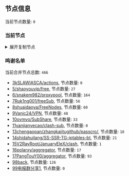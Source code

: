 
## 节点信息
当前节点数量: `0`
### 当前节点
<details>
  <summary>展开复制节点</summary>

    

</details>

### 鸣谢名单
当前合并节点总数: `466`
- [3kSLAWIASCA/actions](https://github.com/kSLAWIASCA/actions), 节点数量: `0`
- [5/shaoyouvip/free](https://github.com/shaoyouvip/free), 节点数量: `27`
- [6/snakem982/proxypool](https://github.com/snakem982/proxypool), 节点数量: `164`
- [7Ruk1ng001/freeSub](https://github.com/Ruk1ng001/freeSub), 节点数量: `56`
- [8shuaidaoya/FreeNodes](https://github.com/shuaidaoya/FreeNodes), 节点数量: `60`
- [9Vanic24/VPN](https://github.com/Vanic24/VPN), 节点数量: `48`
- [10ovmvo/SubShare](https://github.com/ovmvo/SubShare), 节点数量: `33`
- [11yanjianyecao/clash-sub](https://github.com/yanjianyecao/clash-sub), 节点数量: `0`
- [13chengaopan/zhangkaiitugithub/passcro/](https://github.com/zhangkaiitugithub/passcro/), 节点数量: `18`
- [14shidahuilang/SS-SSR-TG-iptables-bt](https://github.com/shidahuilang/SS-SSR-TG-iptables-bt), 节点数量: `21`
- [15V2RayRoot/JanuaryEleX/clash](https://github.com/JanuaryEleX/clash), 节点数量: `1`
- [16polarxy/aggregator](https://github.com/polarxy/aggregator), 节点数量: `17`
- [17PangTouY00/aggregator](https://github.com/xnic888/aggregator), 节点数量: `93`
- [98back](https://github.com/firefoxmmx2/v2rayshare_subcription), 节点数量: `126`
- [99电报群分享1](https://github.com/cdddbc/getAirport), 节点数量: `0`


